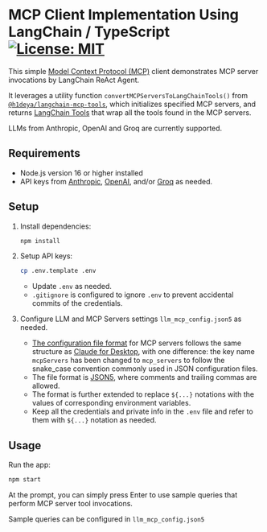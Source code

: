 # MCP Client Implementation Using LangChain / TypeScript [![License: MIT](https://img.shields.io/badge/License-MIT-blue.svg)](https://github.com/hideya/mcp-langchain-client-ts/blob/main/LICENSE)

This simple [Model Context Protocol (MCP)](https://modelcontextprotocol.io/)
client demonstrates MCP server invocations by LangChain ReAct Agent.

It leverages a utility function `convertMCPServersToLangChainTools()` from
[`@h1deya/langchain-mcp-tools`](https://www.npmjs.com/package/@h1deya/langchain-mcp-tools),
which initializes specified MCP servers,
and returns [LangChain Tools](https://js.langchain.com/docs/how_to/tool_calling/)
that wrap all the tools found in the MCP servers.

LLMs from Anthropic, OpenAI and Groq are currently supported.

## Requirements

- Node.js version 16 or higher installed
- API keys from [Anthropic](https://console.anthropic.com/settings/keys),
  [OpenAI](https://platform.openai.com/api-keys), and/or
  [Groq](https://console.groq.com/keys)
  as needed.

## Setup
1. Install dependencies:
    ```bash
    npm install
    ```

2. Setup API keys:
    ```bash
    cp .env.template .env
    ```
    - Update `.env` as needed.
    - `.gitignore` is configured to ignore `.env`
      to prevent accidental commits of the credentials.

3. Configure LLM and MCP Servers settings `llm_mcp_config.json5` as needed.

    - [The configuration file format](https://github.com/hideya/mcp-client-langchain-ts/blob/main/llm_mcp_config.json5)
      for MCP servers follows the same structure as
      [Claude for Desktop](https://modelcontextprotocol.io/quickstart/user),
      with one difference: the key name `mcpServers` has been changed
      to `mcp_servers` to follow the snake_case convention
      commonly used in JSON configuration files.
    - The file format is [JSON5](https://json5.org/),
      where comments and trailing commas are allowed.
    - The format is further extended to replace `${...}` notations
      with the values of corresponding environment variables.
    - Keep all the credentials and private info in the `.env` file
      and refer to them with `${...}` notation as needed.


## Usage

Run the app:
```bash
npm start
```

At the prompt, you can simply press Enter to use sample queries that perform MCP server tool invocations.

Sample queries can be configured in  `llm_mcp_config.json5`
